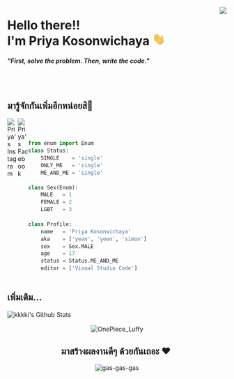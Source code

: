 <p align="center">
    <img align="right" src="https://media.giphy.com/media/1jgLDGD1Bn27e/giphy.gif"/>
</p>
<p>
    <h1 align="left">
        <b>Hello there!!<br>
            I'm Priya Kosonwichaya
            <img src="https://raw.githubusercontent.com/ABSphreak/ABSphreak/master/gifs/Hi.gif" width="30px">
        </b>
    </h1>
</p>
<p><h4 align="left"><b><i>"First, solve the problem. Then, write the code."</i></b></h4></p>
<br>
<br>

## มารู้จักกันเพิ่มอีกหน่อยสิ💖
<p>
    <a href="https://www.instagram.com/mindnmy/">
        <img align="left" alt="Priya's Instagram" width="24px" src="https://cdn.jsdelivr.net/npm/simple-icons@v3/icons/instagram.svg" />
    </a>
    <a href="https://www.facebook.com/yf4ZOTpXyIm2Nm5oxjWCkbpgmNpnkI7WcoGbYnMwcN7yzaDPHo">
        <img align="left" alt="Priya's Facebook" width="24px" src="https://cdn.jsdelivr.net/npm/simple-icons@v3/icons/facebook.svg" />
    </a>
    <!---
    <a href="https://www.linkedin.com/in/...">
        <img align="left" alt="Priya's LinkedIn" width="24px" src="https://cdn.jsdelivr.net/npm/simple-icons@v3/icons/linkedin.svg" />
    </a>
    <a href="https://twitter.com/...">
        <img align="left" alt="Priya's Twitter" width="24px" src="https://cdn.jsdelivr.net/npm/simple-icons@3.13.0/icons/twitter.svg" />
    </a>
    --->
</p>
<br>
<br>

```python
from enum import Enum
class Status:
    SINGLE    = 'single'
    ONLY_ME   = 'single'
    ME_AND_ME = 'single'

class Sex(Enum):
    MALE   = 1
    FEMALE = 2
    LGBT   = 3

class Profile:
    name   = 'Priya Kosonwichaya'
    aka    = ['yean', 'yeen', 'simon']
    sex    = Sex.MALE
    age    = 17
    status = Status.ME_AND_ME
    editor = ['Visual Studio Code']
    
```

## เพิ่มเติม...
<img align="center" alt="kkkki's Github Stats" src="https://github-readme-stats.vercel.app/api?username=gas-gas-gas&show_icons=true&hide_border=true" />

<p align="center">
  <img align="center" alt="OnePiece_Luffy" src="https://media.giphy.com/media/KDyoY2v2MlDHy/giphy.gif"/>
</p>

<p align="center">
    <h2 align="center">มาสร้างผลงานดีๆ ด้วยกันเถอะ&nbsp;❤️&nbsp;</h2>
</p>

<p align="center">
  <img src="https://count.getloli.com/get/@gas-gas-gas" alt="gas-gas-gas"/>
</p>

<!---
gas-gas-gas/gas-gas-gas is a ✨ special ✨ repository because its `README.md` (this file) appears on your GitHub profile.
You can click the Preview link to take a look at your changes.
--->
